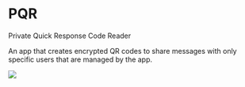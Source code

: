# PQR
Private Quick Response Code Reader

An app that creates encrypted QR codes to share messages with only specific users that are managed by the app.

<img src="http://media1.santabanta.com/full1/Animals/Cats/cats-149a.jpg">


